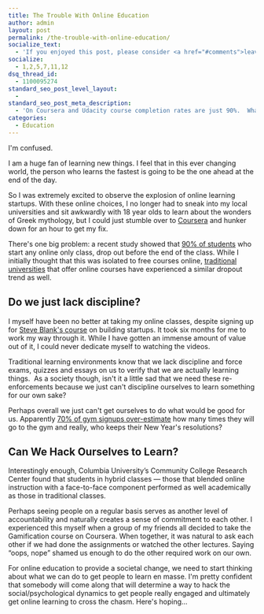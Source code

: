 ```yaml
---
title: The Trouble With Online Education
author: admin
layout: post
permalink: /the-trouble-with-online-education/
socialize_text:
  - 'If you enjoyed this post, please consider <a href="#comments">leaving a comment</a> or <a href="http://naysawn.com/feed/">subscribing to this<abbr title="Really Simple Syndication"> RSS</abbr> feed</a>.'
socialize:
  - 1,2,5,7,11,12
dsq_thread_id:
  - 1100095274
standard_seo_post_level_layout:
  - 
standard_seo_post_meta_description:
  - 'On Coursera and Udacity course completion rates are just 90%.  What can we do to hack ourselves to ensure that we learn what we want to?'
categories:
  - Education
---
```

I'm confused.

I am a huge fan of learning new things. I feel that in this ever changing world, the person who learns the fastest is going to be the one ahead at the end of the day.

So I was extremely excited to observe the explosion of online learning startups. With these online choices, I no longer had to sneak into my local universities and sit awkwardly with 18 year olds to learn about the wonders of Greek mythology, but I could just stumble over to [Coursera][1] and hunker down for an hour to get my fix.

There's one big problem: a recent study showed that [90% of students][2] who start any online only class, drop out before the end of the class. While I initially thought that this was isolated to free courses online, [traditional universities][2] that offer online courses have experienced a similar dropout trend as well.

## Do we just lack discipline?

I myself have been no better at taking my online classes, despite signing up for [Steve Blank's course][3] on building startups. It took six months for me to work my way through it. While I have gotten an immense amount of value out of it, I could never dedicate myself to watching the videos.

Traditional learning environments know that we lack discipline and force exams, quizzes and essays on us to verify that we are actually learning things.  As a society though, isn't it a little sad that we need these re-enforcements because we just can't discipline ourselves to learn something for our own sake?

Perhaps overall we just can't get ourselves to do what would be good for us. Apparently [70% of gym signups over-estimate][4] how many times they will go to the gym and really, who keeps their New Year's resolutions?

## Can We Hack Ourselves to Learn?

Interestingly enough, Columbia University’s Community College Research Center found that students in hybrid classes — those that blended online instruction with a face-to-face component performed as well academically as those in traditional classes.

Perhaps seeing people on a regular basis serves as another level of accountability and naturally creates a sense of commitment to each other. I experienced this myself when a group of my friends all decided to take the Gamification course on Coursera. When together, it was natural to ask each other if we had done the assignments or watched the other lectures. Saying “oops, nope” shamed us enough to do the other required work on our own.

For online education to provide a societal change, we need to start thinking about what we can do to get people to learn en masse. I'm pretty confident that somebody will come along that will determine a way to hack the social/psychological dynamics to get people really engaged and ultimately get online learning to cross the chasm. Here's hoping&#8230;

[1]: https://www.coursera.org/course/mythology
[2]: http://www.nytimes.com/2013/02/19/opinion/the-trouble-with-online-college.html
[3]: https://www.udacity.com/course/ep245
[4]: http://life.dailyburn.com/featured-stories/5-reasons-not-to-join-a-gym-this-year/